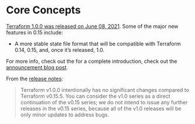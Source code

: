---
---

# Core Concepts

[Terraform 1.0.0 was released on June 08,
2021](https://www.hashicorp.com/blog/announcing-hashicorp-terraform-1-0-general-availability).
Some of the major new features in 0.15 include:

- A more stable state file format that will be compatible with Terraform 0.14, 0.15, and, once it’s released, 1.0.

For more info, check out the for a complete introduction, check out the
[announcement blog
post](https://www.hashicorp.com/blog/announcing-hashicorp-terraform-1-0-general-availability).

From the [release
notes](https://github.com/hashicorp/terraform/releases/tag/v1.0.0):

> Terraform v1.0.0 intentionally has no significant changes compared to
> Terraform v0.15.5. You can consider the v1.0 series as a direct continuation of
> the v0.15 series; we do not intend to issue any further releases in the v0.15
> series, because all of the v1.0 releases will be only minor updates to address
> bugs.


<!-- ##DOCS-SOURCER-START
{"sourcePlugin":"Local File Copier","hash":"630e925a644a74d50ed723a279fa7436"}
##DOCS-SOURCER-END -->
